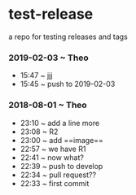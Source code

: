 # test-release

a repo for testing releases and tags


### 2019-02-03 ~ Theo

* 15:47 ~  jjj
* 15:45 ~  push to 2019-02-03


### 2018-08-01 ~ Theo

* 23:10 ~ add a line more
* 23:08 ~ R2
* 23:00 ~ add ==image==
* 22:57 ~ we have R1
* 22:41 ~  now what?
* 22:39 ~  push to develop
* 22:34 ~  pull request??
* 22:33 ~  first commit
